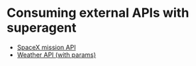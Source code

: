 # Consuming external APIs with superagent

* [SpaceX mission API](https://www.programmableweb.com/api/unofficial-spacex)
* [Weather API (with params)](https://www.apixu.com/api.aspx)
